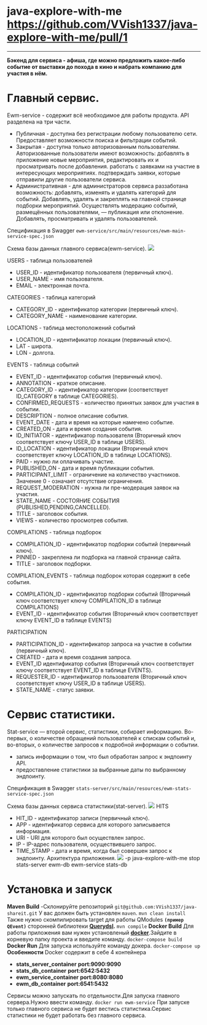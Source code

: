# java-explore-with-me https://github.com/VVish1337/java-explore-with-me/pull/1
--------------------------------------------------------------
**Бэкенд для сервиса - афиша, где можно предложить какое-либо событие от выставки до похода в кино и
набрать компанию для участия в нём.**


**Главный сервис.**
=
Ewm-service - содержит всё необходимое для работы продукта. API разделена на три части.

* Публичная - доступна без регистрации любому пользователю сети. Предоставляет возможности поиска и фильтрации событий.
* Закрытая - доступна только авторизованным пользователям. Авторизованные пользователи имеют возможность:
  добавлять в приложение новые мероприятия, редактировать их и просматривать после добавления.
  работать с заявками на участие в интересующих мероприятиях.
  подтверждать заявки, которые отправили другие пользователи сервиса.
* Административная - для администраторов сервиса раззаботана возможность:
  добавлять, изменять и удалять категорий для событий.
  Добавлять, удалять и закреплять на главной странице подборки мероприятий.
  Осуществлять модерацию событий, размещённых пользователями, — публикация или отклонение.
  Добавлять, просматривать и удалять пользователей.

Спецификация в Swagger `ewm-service/src/main/resources/ewm-main-service-spec.json`

Схема базы данных главного сервиса(ewm-service).
![](ewm-service/src/main/resources/ewm-main.jpg)

USERS - таблица пользователей
- USER_ID - идентификатор пользователя (первичный ключ).
- USER_NAME - имя пользователя.
- EMAIL - электронная почта.

CATEGORIES - таблица категорий
- CATEGORY_ID - идентификатор категории (первичный ключ).
- CATEGORY_NAME - наименование категории.

LOCATIONS - таблица местоположений событий
- LOCATION_ID - идентификатор локации (первичный ключ).
- LAT - широта.
- LON - долгота.

EVENTS - таблица событий
- EVENT_ID - идентификатор события (первичный ключ).
- ANNOTATION - краткое описание.
- CATEGORY_ID - идентификатор категории (соответствует ID_CATEGORY в таблице CATEGORIES).
- CONFIRMED_REQUESTS - количество принятых заявок для участия в событии.
- DESCRIPTION - полное описание события.
- EVENT_DATE - дата и время на которые намечено событие.
- CREATED_ON - дата и время создания события.
- ID_INITIATOR - идентификатор пользователя (Вторичный ключ соответствует ключу USER_ID в таблице USERS).
- ID_LOCATION - идентификатор локации (Вторичный ключ соответствует ключу LOCATION_ID в таблице LOCATIONS).
- PAID - нужно ли оплачивать участие.
- PUBLISHED_ON - дата и время публикации события.
- PARTICIPANT_LIMIT - ограничение на количество участников. Значение 0 - означает отсутствие ограничения.
- REQUEST_MODERATION - нужна ли пре-модерация заявок на участия.
- STATE_NAME - СОСТОЯНИЕ СОБЫТИЯ (PUBLISHED,PENDING,CANCELLED).
- TITLE - заголовок события.
- VIEWS - количество просмотрев события.

COMPILATIONS - таблица подборок
- COMPILATION_ID - идентификатор подборки событий (первичный ключ).
- PINNED - закреплена ли подборка на главной странице сайта.
- TITLE - заголовок подборки.

COMPILATION_EVENTS - таблица подборок которая содержит в себе события.

- COMPILATION_ID - идентификатор подборки событий (Вторичный ключ соответствует ключу COMPILATION_ID в таблице COMPILATIONS)
- EVENT_ID - идентификатор события (Вторичный ключ соответствует ключу EVENT_ID в таблице EVENTS)

PARTICIPATION

- PARTICIPATION_ID - идентификатор запроса на участие в событии (первичный ключ).
- CREATED - дата и время создания запроса.
- EVENT_ID идентификатор события (Вторичный ключ соответствует ключу соответствует EVENT_ID в таблице EVENTS).
- REQUESTER_ID - идентификатор пользователя (Вторичный ключ соответствует ключу USER_ID в таблице USERS).
- STATE_NAME - статус заявки.

**Сервис статистики.**
=

Stat-service — второй сервис, статистики, собирает информацию.
Во-первых, о количестве обращений пользователей к спискам событий и, во-вторых,
о количестве запросов к подробной информации о событии.
- запись информации о том, что был обработан запрос к эндпоинту API.
- предоставление статистики за выбранные даты по выбранному эндпоинту.

Спецификация в Swagger `stats-server/src/main/resources/ewm-stats-service-spec.json`

Схема базы данных сервиса статистики(stat-server).
![](stats-server/src/main/resources/hits.jpg)
HITS

- HIT_ID - идентификатор записи (первичный ключ).
- APP - идентификатор сервиса для которого записывается информация.
- URI - URI для которого был осуществлен запрос.
- IP - IP-адрес пользователя, осуществившего запрос.
- TIME_STAMP - дата и время, когда был совершен запрос к эндпоинту.
  Архитектура приложения.
  ![](ewm-service/src/main/resources/architecture.jpg)
  -p java-explore-with-me stop stats-server ewm-db ewm-service stats-db


**Установка и запуск**
=
**Maven Build**
-Склонируйте репозиторий
`git@github.com:VVish1337/java-shareit.git`
У вас должен быть установлен `maven`.
`mvn clean install`
Также нужно скомпилировать target для работы QModules **`(пример QEvent)`**  сторонней библиотеки **[Querydsl](https://github.com/querydsl/querydsl).**
`mvn compile`
**Docker Build**
Для работы приложения вам нужен установленый **[docker](https://www.docker.com/)**.Зайдите в корневую папку проекта и введите команду.
`docker-compose build`
**Docker Run**
Для запуска используйте команду докера.
`docker-compose up`
**Особенности**
Docker содержит в себе 4 контейнера
- **stats_server_container**
  **port:9090:9090**
- **stats_db_container**
  **port:6542:5432**
- **ewm_service_container**
  **port:8080:8080**
- **ewm_db_container**
  **port:6541:5432**

Сервисы можно запускать по отдельности.Для запуска главного сервера.Нужно ввести команду.
`docker run ewm-service`
При запуске только главного сервиса не будет вестись статистика.Сервис статистики не будет работать без главного сервиса.


